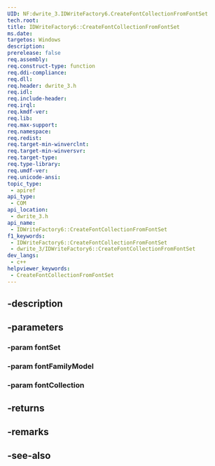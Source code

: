 ```yaml
---
UID: NF:dwrite_3.IDWriteFactory6.CreateFontCollectionFromFontSet
tech.root: 
title: IDWriteFactory6::CreateFontCollectionFromFontSet
ms.date: 
targetos: Windows
description: 
prerelease: false
req.assembly: 
req.construct-type: function
req.ddi-compliance: 
req.dll: 
req.header: dwrite_3.h
req.idl: 
req.include-header: 
req.irql: 
req.kmdf-ver: 
req.lib: 
req.max-support: 
req.namespace: 
req.redist: 
req.target-min-winverclnt: 
req.target-min-winversvr: 
req.target-type: 
req.type-library: 
req.umdf-ver: 
req.unicode-ansi: 
topic_type:
 - apiref
api_type:
 - COM
api_location:
 - dwrite_3.h
api_name:
 - IDWriteFactory6::CreateFontCollectionFromFontSet
f1_keywords:
 - IDWriteFactory6::CreateFontCollectionFromFontSet
 - dwrite_3/IDWriteFactory6::CreateFontCollectionFromFontSet
dev_langs:
 - c++
helpviewer_keywords:
 - CreateFontCollectionFromFontSet
---
```


## -description

## -parameters

### -param fontSet

### -param fontFamilyModel

### -param fontCollection

## -returns

## -remarks

## -see-also

